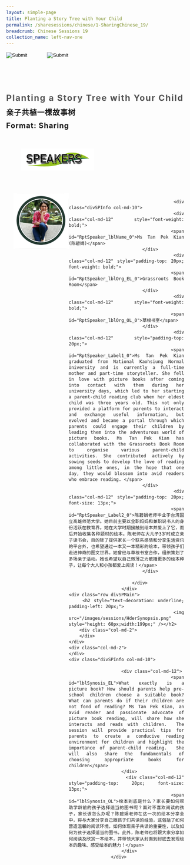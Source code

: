 ```yaml
---
layout: simple-page
title: Planting a Story Tree with Your Child
permalink: /sharesessions/chinese/1-SharingChinese_19/
breadcrumb: Chinese Sessions 19
collection_name: left-nav-one
---
```




<input type="image" name="btnBack" id="btnBack" onclick="goBack()" src="/images/btnBack.png" style="height:70px;">
<input type="image" name="btnRegister" id="btnRegister" src="/images/btnClosed.png"
    style="height:70px;padding-left: 50px;" />

<link href="/misc/bootstrap.min.css" rel="stylesheet" />
<link href="/misc/Site.css" rel="stylesheet" />
<style>
    .divSPMain {
        padding: 20px;
        padding-top: 20px;
        text-align: justify;
        border-radius: 20px;
    }
    .divSPInfo {
        padding-top: 1px;
    }
</style>
<script>
        function goBack() {
          window.history.back();
        }
        </script>
        
<div id="PanelSess">
    <div class="col-md-12" style="padding-top: 40px;">
        <b>
            <span id="lblTitle_EL" style="font-weight: bold; font-size: 23px; letter-spacing: 2px; color: #525252">
                Planting a Story Tree with Your Child</span></b>
    </div>
    <div class="col-md-12" style="padding-top: 10px;">
        <span id="lblTitle_OL" style="font-weight: bold; font-size: 20px; letter-spacing: 1px;">
        亲子共植一棵故事树</span>
    </div>
    <div class="col-md-12" style="padding-top: 10px;">
        <span id="tblFormat" style="font-weight: bold; font-size: 20px; letter-spacing: 1px;"><b>Format:</b>
            Sharing</span>
    </div>
    <div class="row divSPMain">
        <h2 style="text-decoration: underline; padding-left: 20px;">
            <img src="/images/sessions/HDerSpeakers.png" style="height: 60px;width:199px;" /></h2>
        <div class="col-md-2">
        </div>
    </div>
<div class="row divSPMain">
                            <div class="col-md-2">
                                <img id="RptSpeaker_Img_0" src="/images/sessions/C101.png" style="float: left; width: 150px;" />
                            </div>

                            <div class="divSPInfo col-md-10">
                                <div class="col-md-12" style="font-weight: bold;">
                                    <span id="RptSpeaker_lblName_0">Ms Tan Pek Kian (陈碧娟)</span>
                                </div>
                                <div class="col-md-12" style="padding-top: 20px; font-weight: bold;">
                                    <span id="RptSpeaker_lblOrg_EL_0">Grassroots Book Room</span>
                                </div>
                                <div class="col-md-12" style="font-weight: bold;">
                                    <span id="RptSpeaker_lblOrg_OL_0">草根书室</span>
                                </div>
                                <div class="col-md-12" style="padding-top: 20px;">
                                    <span id="RptSpeaker_Label1_0">Ms Tan Pek Kian graduated from National Kaohsiung Normal University and is currently a full-time mother and part-time storyteller. She fell in love with picture books after coming into contact with them during her university days, which led to her starting a parent-child reading club when her eldest child was three years old. This not only provided a platform for parents to interact and exchange useful information, but evolved and became a portal through which parents could engage their children by leading them into the adventurous world of picture books. Ms Tan Pek Kian has collaborated with the Grassroots Book Room to organise various parent-child activities. She contributed actively by sowing seeds to develop the love of reading among little ones, in the hope that one day, they would blossom into avid readers who embrace reading. </span>
                                </div>
                                <div class="col-md-12" style="padding-top: 20px; font-size: 13px;">
                                    <span id="RptSpeaker_Label2_0">陈碧娟老师毕业于台湾国立高雄师范大学。她目前主要以全职妈妈和兼职说书人的身份活跃在教育界。她在大学时期接触到绘本并爱上了它，而后开始收集各种题材的绘本。陈老师在大儿子3岁时成立亲子读书会，目的除了提供家长一个联系感情和分享生活资讯的平台外，也希望通过一本又一本精彩的绘本，带领孩子们走进神奇的图文世界。她曾经与草根书室合作，组织策划了多场亲子活动。她也希望以自己微薄之力散播更多的绘本种子，让每个大人和小孩都爱上阅读！</span>
                                </div>

                            </div>
                        </div>
    <div class="row divSPMain">
        <h2 style="text-decoration: underline; padding-left: 20px;">
            <img src="/images/sessions/HderSynopsis.png" style="height: 60px;width:199px;" /></h2>
        <div class="col-md-2">
        </div>
    </div>
    <div class="col-md-2">
    </div>
    <div class="divSPInfo col-md-10">

                        <div class="col-md-12">
                            <span id="lblSynosis_EL">What exactly is a picture book? How should parents help pre-school children choose a suitable book? What can parents do if their children are not fond of reading? Ms Tan Pek Kian, an avid reader and passionate advocate of picture book reading, will share how she interacts and reads with children.  The session will provide practical tips for parents to create a conducive reading environment for children and highlight the importance of parent-child reading.  She will also share the fundamentals of choosing appropriate books for children</span>
                        </div>
                        <div class="col-md-12" style="padding-top: 20px; font-size: 13px;">
                            <span id="lblSynosis_OL">绘本到底是什么？家长要如何帮助学龄前的孩子选择适当的图书呢？面对不喜欢阅读的孩子，家长该怎么办呢？陈碧娟老师在这一次的绘本分享会中，将与大家分享自己跟孩子们共读的经验，这包括了如何营造温馨的阅读环境，如何体现亲子共读的重要性，以及如何为孩子选择适当的图书。此外，陈老师也将跟大家分享如何阅读及欣赏一本绘本，并带领大家从封面到封底去发现绘本的趣味、感受绘本的魅力！</span>
                        </div>
                    </div>

</div>
